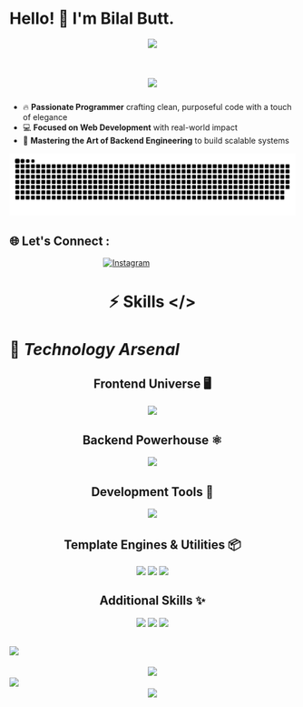 # Hello! 👋 I'm Bilal Butt.

<div align="center"> 
<img src="https://capsule-render.vercel.app/api?type=venom&color=0:667eea,50:764ba2,100:f093fb&height=300&section=header&text=Bilal%20Butt&fontSize=90&fontAlignY=35&animation=twinkling&fontColor=FFFFFF&desc=%F0%9F%96%A5%EF%B8%8F%20Full%20Stack%20Developer%20%7C%20Frontend%20Specialist%20%F0%9F%AA%90&descAlignY=55&descSize=19"/> 
</div>

<p>
  <a href="https://github.com/DenverCoder1/readme-typing-svg">
    <h1 align="center">
      <img src="https://readme-typing-svg.herokuapp.com?font=IBM+Plex+Sans&size=35&weight=700&center=true&vCenter=true&color=00F700&width=600&height=70&duration=4000&lines=%3E+Hello+World!;%3E+Welcome+to+my+GitHub+Profile!;%3E+I'm+a+Web+Developer.;%3E+Ready+to+code+..." />
    </h1>
  </a>
</p>

- 🔥 **Passionate Programmer** crafting clean, purposeful code with a touch of elegance
- 💻 **Focused on Web Development** with real-world impact 
- 🎯 **Mastering the Art of Backend Engineering** to build scalable systems                                                                           


<div align="center">
  <picture>
    <source media="(prefers-color-scheme: dark)" srcset="https://raw.githubusercontent.com/platane/platane/output/github-contribution-grid-snake-dark.svg">
    <source media="(prefers-color-scheme: light)" srcset="https://raw.githubusercontent.com/platane/platane/output/github-contribution-grid-snake.svg">
    <img alt="github contribution grid snake animation" src="https://raw.githubusercontent.com/platane/platane/output/github-contribution-grid-snake.svg">
  </picture>
</div>



## 🌐 Let's Connect :
 &nbsp;&nbsp;&nbsp;&nbsp;&nbsp;&nbsp; &nbsp;&nbsp;&nbsp;&nbsp;&nbsp;&nbsp;  &nbsp;&nbsp;&nbsp;&nbsp;&nbsp;&nbsp;  &nbsp;&nbsp;&nbsp;&nbsp;&nbsp;&nbsp;  &nbsp;&nbsp;&nbsp;&nbsp;&nbsp;&nbsp;  &nbsp;&nbsp;&nbsp;&nbsp;&nbsp;&nbsp;  <a href="https://instagram.com/bilalbutt_02" target="_blank">
  <img 
    src="https://img.shields.io/badge/Instagram-%23E4405F.svg?logo=Instagram&logoColor=white" 
    alt="Instagram" 
    style="height: 30px;" 
  />
</a>


<div align="center">
  <h1>⚡ Skills &lt;/&gt;</h1>
</div>





# 🚀 *Technology Arsenal*

<div align="center">

## **Frontend Universe** 🖥️
<p>
  <img src="https://skillicons.dev/icons?i=html,css,js,react,next,bootstrap,tailwind&theme=dark" />
</p>

## **Backend Powerhouse** ⚛️
<p>
  <img src="https://skillicons.dev/icons?i=nodejs,express,mongodb&theme=dark" />
</p>

## **Development Tools** 🔧
<p>
  <img src="https://skillicons.dev/icons?i=vscode,git,github,npm,postman&theme=dark" />
</p>

## **Template Engines & Utilities** 📦
<p>
  <img src="https://img.shields.io/badge/EJS-B4CA65?style=for-the-badge&logo=ejs&logoColor=black" />
  <img src="https://img.shields.io/badge/RESTful_APIs-FF6B6B?style=for-the-badge&logo=fastapi&logoColor=white" />
  <img src="https://img.shields.io/badge/JSON-000000?style=for-the-badge&logo=json&logoColor=white" />
</p>

## **Additional Skills** ✨
<p>
  <img src="https://img.shields.io/badge/Responsive_Design-4CAF50?style=for-the-badge&logo=css3&logoColor=white" />
  <img src="https://img.shields.io/badge/Version_Control-F05032?style=for-the-badge&logo=git&logoColor=white" />
  <img src="https://img.shields.io/badge/API_Integration-2196F3?style=for-the-badge&logo=swagger&logoColor=white" />
</p>

</div>

<br>


<img src="https://user-images.githubusercontent.com/73097560/115834477-dbab4500-a447-11eb-908a-139a6edaec5c.gif">

<br>
<br>


<div align="center">
  <img src="https://quotes-github-readme.vercel.app/api?type=horizontal&theme=tokyonight&quote=The%20only%20way%20to%20do%20great%20work%20is%20to%20love%20what%20you%20do&author=Steve%20Jobs" />
</div>


<img src="https://user-images.githubusercontent.com/73097560/115834477-dbab4500-a447-11eb-908a-139a6edaec5c.gif">


<div align="center">
  <img src="https://capsule-render.vercel.app/api?type=waving&color=gradient&customColorList=6,11,20&height=200&section=footer&text=Thanks%20for%20Visiting!&fontSize=50&fontColor=ffffff&animation=twinkling&desc=Keep%20Coding,%20Keep%20Growing!&descSize=16&descAlignY=75" />
</div>



